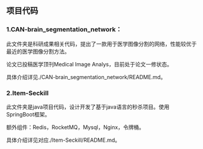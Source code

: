 ## 项目代码

### 1.CAN-brain_segmentation_network：

此文件夹是科研成果相关代码，提出了一款用于医学图像分割的网络，性能较优于最近的医学图像分割方法。

论文已投稿医学顶刊Medical Image Analys，目前处于论文一修状态。

具体介绍详见./CAN-brain_segmentation_network/README.md。

### 2.Item-Seckill

此文件夹是java项目代码，设计开发了基于java语言的秒杀项目。使用SpringBoot框架。

额外组件：Redis，RocketMQ，Mysql，Nginx，令牌桶。

具体介绍详见对应./Item-Seckill/README.md。
